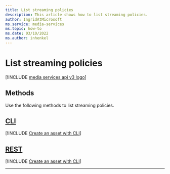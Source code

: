 ```yaml
---
title: List streaming policies
description: This article shows how to list streaming policies.
author: IngridAtMicrosoft
ms.service: media-services
ms.topic: how-to
ms.date: 03/10/2022
ms.author: inhenkel
---
```


# List streaming policies

[!INCLUDE [media services api v3 logo](./includes/v3-hr.md)]

## Methods

Use the following methods to list streaming policies.

## [CLI](#tab/cli/)

[!INCLUDE [Create an asset with CLI](./includes/task-list-streaming-policy-cli.md)]

## [REST](#tab/rest/)

[!INCLUDE [Create an asset with CLI](./includes/task-list-streaming-policy-rest.md)]

---
